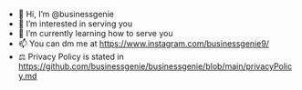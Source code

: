 - 👋 Hi, I’m @businessgenie
- 👀 I’m interested in serving you
- 🌱 I’m currently learning how to serve you
- 📫 You can dm me at https://www.instagram.com/businessgenie9/ 
- ⚖️ Privacy Policy is stated in https://github.com/businessgenie/businessgenie/blob/main/privacyPolicy.md
<!---
businessgenie/businessgenie is a ✨ special ✨ repository because its `README.md` (this file) appears on your GitHub profile.
You can click the Preview link to take a look at your changes.
--->
